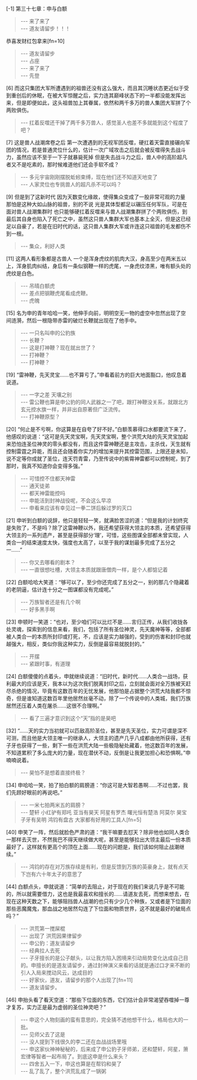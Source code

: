 
[-1] 第三十七章：申与白额
>--- 来了来了<br>
>--- 道友请留步！！！

恭喜发财红包拿来[fn=10]<br>
>--- 道友请留步<br>
>--- 占座<br>
>--- 来了来了<br>
>--- 先登<br>

[6] 而这只集团大军所遭遇到的祖兽还没有这么强大，而且其沉睡状态更近似于受到重创后的休眠，在被大军惊醒之后，实力连其巅峰状态下的一半都没能发挥出来，但是即便如此，这头祖兽加上其眷属，依然和两千多万的兽人集团大军拼了个两败俱伤。
>--- 扛着反噬还干掉了两千多万兽人，感觉圣人也差不多就能到这个程度了吧？<br>

[7] 这是兽人战潮席卷之后 第一次遭遇到的无视军团反噬，硬扛着天雷直接碾向军团的情况，若是普通灵位什么的，估计一次广域攻击之后就会被反噬得失去战斗力，虽然应该不至于一下子就暴毙死掉 但是失去战斗力之后，兽人中的高阶超凡者又不是吃素的，那时候难道他们还会手软不成？
>--- 多元宇宙刚刚摆脱蚯蚓束缚，现在他们还不知道天地变了<br>
>--- 人家灵位也专挑兽人的超凡杀不可以吗？<br>

[9] 但是到了这新时代 因为天数变化缘故，使得集众变成了一股非常可观的力量 那怕是这种大如山脉的祖兽，别的不说 光是其体型都足以碾压任何军队，可是在面对兽人战潮集群时 也只能够硬扛着反噬来与兽人战潮集群拼了个两败俱伤，到最后其自身也陷入了死亡之中，虽然这只兽人集群大军也基本上全灭，但是这已经足以自豪了，若是在旧时代的话，这只兽人集群大军或许连这只祖兽的毛发都伤不到一根。
>--- 集众，利好人类<br>

[11] 这两人看形象都是古兽人 一个是浑身虎纹的肌肉大汉，身高至少在两米五以上，浑身肌肉纠结，身后有一条似钢鞭一样的虎尾，一身虎纹漆黑，唯有额头处的虎纹是白色。
>--- 吊晴白额虎<br>
>--- 差点把钢鞭虎尾看成虎鞭。<br>
>--- 虎魄<br>

[15] 名为申的青年哈哈一笑，他伸手向前，明明空无一物的虚空中忽然出现了空间涟漪，然后一根隐带赤雷的破烂长鞭就出现在了他手中。
>--- 一只名叫申的公豹族<br>
>--- 长鞭？<br>
>--- 这是打神鞭？现在就出世了？<br>
>--- 打神鞭？<br>
>--- 打神鞭？<br>

[19] “雷神鞭，先天灵宝……也不算亏了。”申看着前方的巨大地面豁口，他叹息着说道。
>--- 一字之差 天壤之别<br>
>--- 雷公鞭也算是申公豹的同人武器之一了吧，跟打神鞭没关系，就跟北方玄元控水旗一样，并非出自原著但广泛流传。<br>
>--- 打神鞭原型？<br>

[20] “何止是不亏啊，你这算是在自夸了好不好。”白额羡慕得口水都要流下来了，他感叹的说道：“这可是先天灵宝啊，先天灵宝啊，整个洪荒大陆的先天灵宝加起来恐怕连圣位神灵的零头都没有，而且这件雷神鞭还是主攻击，主杀伐，天生就有控制雷霆之异能，而且还会随着你实力的增加来提升其控雷范围，上限还是未知，说不定等你成就了圣位，连天罚青雷，乃至传说中的紫霄神雷都可以控制呢，到了那时，我真不知道你会变得多强。”
>--- 可惜控不住都天神雷<br>
>--- 通天徒弟<br>
>--- 都天神雷能控吗<br>
>--- 申能活到封神战役呢，不会这么早凉<br>
>--- 申看来应该有幸见过一拳二饼后躲过罗的灭口<br>

[21] 申听到白额的说辞，他只是轻轻一笑，就满脸苦涩的道：“但是我的计划终究是失败了，不是吗？除了这雷神鞭以外，我还希望获得大领主的本质，还希望获得大领主的一系列遗产，甚至是获得部分‘理’，可惜，这些图谋全部都未曾实现，人类合一的结束速度太快，强度也太高了，以至于我的谋划最多完成了五分之一……”
>--- 你又去哪看的剧本？<br>
>--- 一直很想吐槽，大领主本质就跟唐僧肉一样，是个人都惦记着<br>

[22] 白额哈哈大笑道：“够可以了，至少你还完成了五分之一，别的那几个隐藏着的老阴逼，估计连十分之一图谋都没有完成呢。”
>--- 万族智者还是有几个啊<br>
>--- 好多黑手啊<br>

[23] 申顿时一笑道：“也对，至少咱们可以比烂不是……言归正传，从我们收拢各处灵魂，探索到的信息来看，我们，包括了所有圣位神灵，先天魔神等等，全部都被人类合一的本质所封印或打死，不，应该是实力越强的，受到的伤害和封印也就越强大，相反，类似你我这种实力，反倒是最容易就脱封的。”
>--- 开摆<br>
>--- 紧跟时事，有道理<br>

[24] 白额傻傻的点着头，申就继续说道：“旧时代，新时代……人类合一战场，获利最大的应该是天，我本以为这次我们脱离封印之后，立刻就会面对全万族被天赶尽杀绝的情况，毕竟有这数百年的无忧发展，他那怕是占据整个洪荒大陆我都不惊奇，但是谁知道这数百年里他居然丝毫不动，除了一个传说中的人类城，我们万族居然还压着人类在屠杀……这很不合理啊。”
>--- 看了三遍才意识到这个“天”指的是昊吧<br>

[32] “……天的实力当初就可以匹敌高阶圣位，甚至是先天圣位，实力可谓是深不可测，而且他是大领主唯一的继承人，大领主的遗产几乎八成都由他所获得，还有子牙也获得了一些，剩下一些在洪荒大陆一些极隐秘处藏着，他这数百年的发展，不知道累积了多么庞大的力量，现在潜伏不动，反倒是让我更加担心和恐惧啊。”申喃喃说着。
>--- 昊怕不是想着直接终极？<br>

[34] 申哈哈一笑，拍了拍白额的肩膀道：“你这可是大智若愚啊……不过也罢，我们先顾好眼前的再说吧。”
>--- 一米七拍两米五的肩膀？<br>
>--- 楚轩 小红驴有郑吒
亚当有昊天
阿星有罗杰
曙光恒有楚浩
阿莫尔 昊宝 子牙有吴明
鸿钧有盘古
大家都有好用的工具人[fn=5]<br>

[40] 申笑了一阵，然后就脸色严肃的道：“我干嘛要去怼天？除非他也如同人类合一那样去灭世，不然我巴不得天继续做大呢，甚至是能够拉出大领主最后一份本质最好了，这样就有更高个的顶在上面……现在的问题是，我们该如何阻止战潮继续。”
>--- 鸿钧的存在对万族存续是有利，但是反馈到万族的英豪身上，就有点天下岂有六十年太子的意思了<br>

[44] 白额点头，申就说道：“简单的去阻止，对于现在的我们来说几乎是不可能的，所以就需要借力，这也是我最喜欢和擅长的……请道友去死，而想来想去，在现在这种天数之下，能够阻挡兽人战潮的也只有少少几个种族，又或者是下位面的那些恶魔魔鬼，那血战之地居然勾连了下位面和物质世界，这不就是最好的破局点吗？”
>--- 洪荒第一搅屎棍<br>
>--- 出现了  洪荒因果律留步<br>
>--- 申公豹：道友请留步<br>
>--- 经典拉人去死<br>
>--- 子牙擅长的是公子献头，以让我方陷入困境来引动局势变化达成自己目的。申擅长的是道友请留步，通过封神演义来看的话就是通过口才来不断的引人入局来搅动风云，达成目的<br>
>--- 好家伙，道友，请留步的那个人出现了[fn=11]<br>
>--- 道友请留步。<br>

[46] 申抬头看了看天空道：“那些下位面的东西，它们估计会非常渴望吞噬掉一尊才复苏，实力正是最为虚弱的圣位神灵吧？”
>--- 申这个人物刻画的蛮有意思的，完全猜不透他想干什么，格局也大的一批。<br>
>--- 见师父去了这是<br>
>--- 没人提到下线很久的李二还在血战战场里哦<br>
>--- 申这家伙神神秘秘的，后来成了申公豹子牙师弟，还和楚轩，阿星，箫宏律等智者一起布局了。到底这申是什么来头？<br>
>--- 四舍五入一下，申这也算是在帮钧和昊了<br>
>--- 乱了乱了，整个洪荒乱成了一锅粥<br>
